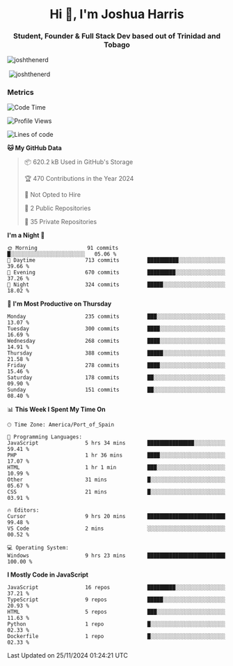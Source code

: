 <h1 align="center">Hi 👋, I'm Joshua Harris</h1>
<h3 align="center">Student, Founder & Full Stack Dev based out of Trinidad and Tobago</h3>

<p align="left"> <img src="https://komarev.com/ghpvc/?username=JoshTheDeveloperr" alt="joshthenerd" /> </p>

<p>&nbsp;<img align="center" src="https://github-readme-stats.vercel.app/api?username=JoshTheDeveloperr&show_icons=true&count_private=true" alt="joshthenerd" /></p>

### Metrics

<!--START_SECTION:waka-->
![Code Time](http://img.shields.io/badge/Code%20Time-1%2C025%20hrs%2016%20mins-blue)

![Profile Views](http://img.shields.io/badge/Profile%20Views-0-blue)

![Lines of code](https://img.shields.io/badge/From%20Hello%20World%20I%27ve%20Written-3.6%20million%20lines%20of%20code-blue)

**🐱 My GitHub Data** 

> 📦 620.2 kB Used in GitHub's Storage 
 > 
> 🏆 470 Contributions in the Year 2024
 > 
> 🚫 Not Opted to Hire
 > 
> 📜 2 Public Repositories 
 > 
> 🔑 35 Private Repositories 
 > 
**I'm a Night 🦉** 

```text
🌞 Morning                91 commits          █░░░░░░░░░░░░░░░░░░░░░░░░   05.06 % 
🌆 Daytime                713 commits         ██████████░░░░░░░░░░░░░░░   39.66 % 
🌃 Evening                670 commits         █████████░░░░░░░░░░░░░░░░   37.26 % 
🌙 Night                  324 commits         █████░░░░░░░░░░░░░░░░░░░░   18.02 % 
```
📅 **I'm Most Productive on Thursday** 

```text
Monday                   235 commits         ███░░░░░░░░░░░░░░░░░░░░░░   13.07 % 
Tuesday                  300 commits         ████░░░░░░░░░░░░░░░░░░░░░   16.69 % 
Wednesday                268 commits         ████░░░░░░░░░░░░░░░░░░░░░   14.91 % 
Thursday                 388 commits         █████░░░░░░░░░░░░░░░░░░░░   21.58 % 
Friday                   278 commits         ████░░░░░░░░░░░░░░░░░░░░░   15.46 % 
Saturday                 178 commits         ██░░░░░░░░░░░░░░░░░░░░░░░   09.90 % 
Sunday                   151 commits         ██░░░░░░░░░░░░░░░░░░░░░░░   08.40 % 
```


📊 **This Week I Spent My Time On** 

```text
🕑︎ Time Zone: America/Port_of_Spain

💬 Programming Languages: 
JavaScript               5 hrs 34 mins       ███████████████░░░░░░░░░░   59.41 % 
PHP                      1 hr 36 mins        ████░░░░░░░░░░░░░░░░░░░░░   17.07 % 
HTML                     1 hr 1 min          ███░░░░░░░░░░░░░░░░░░░░░░   10.99 % 
Other                    31 mins             █░░░░░░░░░░░░░░░░░░░░░░░░   05.67 % 
CSS                      21 mins             █░░░░░░░░░░░░░░░░░░░░░░░░   03.91 % 

🔥 Editors: 
Cursor                   9 hrs 20 mins       █████████████████████████   99.48 % 
VS Code                  2 mins              ░░░░░░░░░░░░░░░░░░░░░░░░░   00.52 % 

💻 Operating System: 
Windows                  9 hrs 23 mins       █████████████████████████   100.00 % 
```

**I Mostly Code in JavaScript** 

```text
JavaScript               16 repos            █████████░░░░░░░░░░░░░░░░   37.21 % 
TypeScript               9 repos             █████░░░░░░░░░░░░░░░░░░░░   20.93 % 
HTML                     5 repos             ███░░░░░░░░░░░░░░░░░░░░░░   11.63 % 
Python                   1 repo              █░░░░░░░░░░░░░░░░░░░░░░░░   02.33 % 
Dockerfile               1 repo              █░░░░░░░░░░░░░░░░░░░░░░░░   02.33 % 
```




 Last Updated on 25/11/2024 01:24:21 UTC
<!--END_SECTION:waka-->
